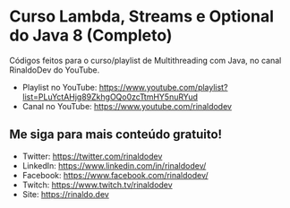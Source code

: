 # Curso Lambda, Streams e Optional do Java 8 (Completo)

Códigos feitos para o curso/playlist de Multithreading com Java, no canal RinaldoDev do YouTube.

* Playlist no YouTube: https://www.youtube.com/playlist?list=PLuYctAHjg89ZkhgOQo0zcTtmHY5nuRYud
* Canal no YouTube: https://www.youtube.com/rinaldodev

## Me siga para mais conteúdo gratuito!

* Twitter: https://twitter.com/rinaldodev
* LinkedIn: https://www.linkedin.com/in/rinaldodev/
* Facebook: https://www.facebook.com/rinaldodev/
* Twitch: https://www.twitch.tv/rinaldodev
* Site: https://rinaldo.dev
